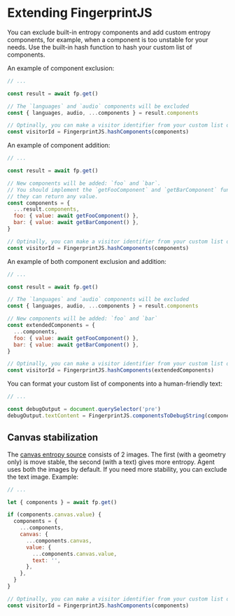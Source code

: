 # Extending FingerprintJS

You can exclude built-in entropy components and add custom entropy components,
for example, when a component is too unstable for your needs.
Use the built-in hash function to hash your custom list of components.

An example of component exclusion:

```js
// ...

const result = await fp.get()

// The `languages` and `audio` components will be excluded
const { languages, audio, ...components } = result.components

// Optinally, you can make a visitor identifier from your custom list of components
const visitorId = FingerprintJS.hashComponents(components)
```

An example of component addition:

```js
// ...

const result = await fp.get()

// New components will be added: `foo` and `bar`.
// You should implement the `getFooComponent` and `getBarComponent` functions by yourself,
// they can return any value.
const components = {
  ...result.components,
  foo: { value: await getFooComponent() },
  bar: { value: await getBarComponent() },
}

// Optinally, you can make a visitor identifier from your custom list of components
const visitorId = FingerprintJS.hashComponents(components)
```

An example of both component exclusion and addition:

```js
// ...

const result = await fp.get()

// The `languages` and `audio` components will be excluded
const { languages, audio, ...components } = result.components

// New components will be added: `foo` and `bar`
const extendedComponents = {
  ...components,
  foo: { value: await getFooComponent() },
  bar: { value: await getBarComponent() },
}

// Optinally, you can make a visitor identifier from your custom list of components
const visitorId = FingerprintJS.hashComponents(extendedComponents)
```

You can format your custom list of components into a human-friendly text:

```js
// ...

const debugOutput = document.querySelector('pre')
debugOutput.textContent = FingerprintJS.componentsToDebugString(components)
```

## Canvas stabilization

The [canvas entropy source](https://github.com/fingerprintjs/fingerprintjs/blob/master/src/sources/canvas.ts) consists of 2 images.
The first (with a geometry only) is move stable, the second (with a text) gives more entropy.
Agent uses both the images by default.
If you need more stability, you can exclude the text image.
Example:

```js
// ...

let { components } = await fp.get()

if (components.canvas.value) {
  components = {
    ...components,
    canvas: {
      ...components.canvas,
      value: {
        ...components.canvas.value,
        text: '',
      },
    },
  }
}

// Optinally, you can make a visitor identifier from your custom list of components
const visitorId = FingerprintJS.hashComponents(components)
```
